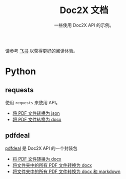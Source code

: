 
<div align="center">

# Doc2X 文档

一些使用 Doc2X API 的示例。

</div>

</br>
</br>

请参考 [飞书](https://noedgeai.feishu.cn/wiki/Q8QIw3PT7i4QghkhPoecsmSCnG1) 以获得更好的阅读体验。

# Python

## requests
使用 `requests` 来使用 API。
- [将 PDF 文件转换为 json](Python/requests/pdf.py)
- [将 PDF 文件转换为 docx](Python/requests/pdf2file.py)

## pdfdeal

[pdfdeal](https://github.com/Menghuan1918/pdfdeal) 是 Doc2X API 的一个封装包
- [将 PDF 文件转换为 docx](Python/pdfdeal/convert_single_pdf.py)
- [将文件夹中的所有 PDF 文件转换为 docx](Python/pdfdeal/convert_folder_pdfs.py)
- [将文件夹中的所有 PDF 文件转换为 docx 和 markdown](Python/pdfdeal/convert_pdfs_multiple_types.py)
